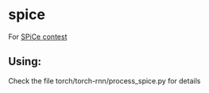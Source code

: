 # spice
For [SPiCe contest](https://github.com/vinhqdang/spice.git)

## Using:

Check the file torch/torch-rnn/process_spice.py for details
